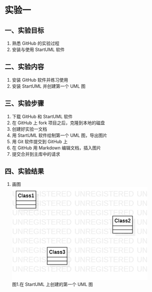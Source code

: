 # 实验一

## 一、实验目标

1. 熟悉 GitHub 的实验过程
2. 安装与使用 StartUML 软件

## 二、实验内容

1. 安装 GitHub 软件并练习使用
2. 安装 StartUML 并创建第一个 UML 图

## 三、实验步骤

1. 下载 GitHub 和 StartUML 软件
2. 在 GitHub 上 fork 项目之后，克隆到本地的磁盘
3. 创建好实验一文档
4. 用 StartUML 软件绘制第一个 UML 图，导出图片
5. 用 Git 软件提交到 GitHub 上
6. 在 GitHub 用 Markdown 编辑文档，插入图片
7. 提交合并到主库中的请求

## 四、实验结果

1. 画图  
![第一个UML图](./model1.jpg)  
图1.在 StartUML 上创建的第一个 UML 图

